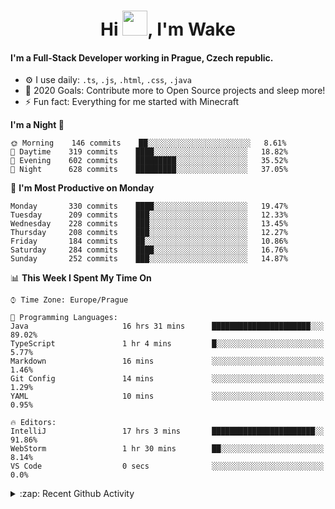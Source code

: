 <h1 align="center">Hi <img src="https://raw.githubusercontent.com/MrWakeCZ/MrWakeCZ/master/Hi.gif" width="40px" />, I'm Wake</h1>

#### I'm a Full-Stack Developer working in Prague, Czech republic.
- ⚙️ I use daily: `.ts`, `.js`, `.html`, `.css`, `.java`
- 🥅 2020 Goals: Contribute more to Open Source projects and sleep more!
- ⚡ Fun fact: Everything for me started with Minecraft

<!--START_SECTION:waka-->
**I'm a Night 🦉** 

```text
🌞 Morning    146 commits    ██░░░░░░░░░░░░░░░░░░░░░░░   8.61% 
🌆 Daytime    319 commits    ████░░░░░░░░░░░░░░░░░░░░░   18.82% 
🌃 Evening    602 commits    █████████░░░░░░░░░░░░░░░░   35.52% 
🌙 Night      628 commits    █████████░░░░░░░░░░░░░░░░   37.05%

```
📅 **I'm Most Productive on Monday** 

```text
Monday       330 commits    ████░░░░░░░░░░░░░░░░░░░░░   19.47% 
Tuesday      209 commits    ███░░░░░░░░░░░░░░░░░░░░░░   12.33% 
Wednesday    228 commits    ███░░░░░░░░░░░░░░░░░░░░░░   13.45% 
Thursday     208 commits    ███░░░░░░░░░░░░░░░░░░░░░░   12.27% 
Friday       184 commits    ██░░░░░░░░░░░░░░░░░░░░░░░   10.86% 
Saturday     284 commits    ████░░░░░░░░░░░░░░░░░░░░░   16.76% 
Sunday       252 commits    ███░░░░░░░░░░░░░░░░░░░░░░   14.87%

```


📊 **This Week I Spent My Time On** 

```text
⌚︎ Time Zone: Europe/Prague

💬 Programming Languages: 
Java                     16 hrs 31 mins      ██████████████████████░░░   89.02% 
TypeScript               1 hr 4 mins         █░░░░░░░░░░░░░░░░░░░░░░░░   5.77% 
Markdown                 16 mins             ░░░░░░░░░░░░░░░░░░░░░░░░░   1.46% 
Git Config               14 mins             ░░░░░░░░░░░░░░░░░░░░░░░░░   1.29% 
YAML                     10 mins             ░░░░░░░░░░░░░░░░░░░░░░░░░   0.95%

🔥 Editors: 
IntelliJ                 17 hrs 3 mins       ███████████████████████░░   91.86% 
WebStorm                 1 hr 30 mins        ██░░░░░░░░░░░░░░░░░░░░░░░   8.14% 
VS Code                  0 secs              ░░░░░░░░░░░░░░░░░░░░░░░░░   0.0%

```


<!--END_SECTION:waka-->

<details>
  <summary>:zap: Recent Github Activity</summary>

<!--START_SECTION:activity-->
1. 🎉 Merged PR [#14](https://github.com/craftmania-cz/craftmanager/pull/14) in [craftmania-cz/craftmanager](https://github.com/craftmania-cz/craftmanager)
2. 🎉 Merged PR [#89](https://github.com/waked-cz/corgi/pull/89) in [waked-cz/corgi](https://github.com/waked-cz/corgi)
3. 🗣 Commented on [#14](https://github.com/craftmania-cz/craftmanager/issues/14) in [craftmania-cz/craftmanager](https://github.com/craftmania-cz/craftmanager)
4. 🎉 Merged PR [#2](https://github.com/craftmania-cz/craftcore/pull/2) in [craftmania-cz/craftcore](https://github.com/craftmania-cz/craftcore)
5. 🎉 Merged PR [#7](https://github.com/craftmania-cz/craftlobby/pull/7) in [craftmania-cz/craftlobby](https://github.com/craftmania-cz/craftlobby)
<!--END_SECTION:activity-->

</details>
